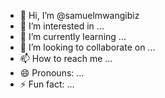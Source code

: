 - 👋 Hi, I’m @samuelmwangibiz
- 👀 I’m interested in ...
- 🌱 I’m currently learning ...
- 💞️ I’m looking to collaborate on ...
- 📫 How to reach me ...
- 😄 Pronouns: ...
- ⚡ Fun fact: ...

<!---
samuelmwangibiz/samuelmwangibiz is a ✨ special ✨ repository because its `README.md` (this file) appears on your GitHub profile.
You can click the Preview link to take a look at your changes.
--->
